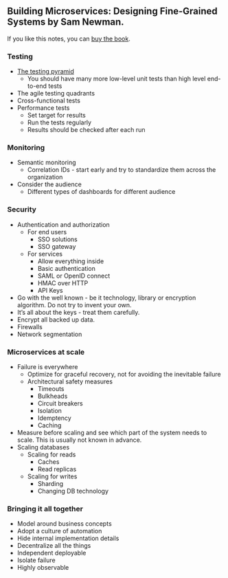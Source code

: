 ## Building Microservices: Designing Fine-Grained Systems by Sam Newman.
If you like this notes, you can [buy the book](https://www.amazon.com/Building-Microservices-Designing-Fine-Grained-Systems/dp/1491950358).


### Testing
* [The testing pyramid](https://martinfowler.com/bliki/TestPyramid.html)
    * You should have many more low-level unit tests than high level
      end-to-end tests
* The agile testing quadrants
* Cross-functional tests
* Performance tests
    * Set target for results
    * Run the tests regularly
    * Results should be checked after each run

### Monitoring
* Semantic monitoring
    * Correlation IDs - start early and try to standardize them across the
      organization 
* Consider the audience
    * Different types of dashboards for different audience

### Security
* Authentication and authorization
    * For end users
        * SSO solutions
        * SSO gateway
    * For services
        * Allow everything inside
        * Basic authentication
        * SAML or OpenID connect
        * HMAC over HTTP
        * API Keys
* Go with the well known - be it technology, library or encryption algorithm. Do
  not try to invent your own.
* It’s all about the keys - treat them carefully.
* Encrypt all backed up data.
* Firewalls
* Network segmentation

### Microservices at scale
* Failure is everywhere
    * Optimize for graceful recovery, not for avoiding the inevitable failure
    * Architectural safety measures
        * Timeouts
        * Bulkheads
        * Circuit breakers
        * Isolation
        * Idemptency
        * Caching
* Measure before scaling and see which part of the system needs to scale.
  This is usually not known in advance.
* Scaling databases
    * Scaling for reads
        * Caches
        * Read replicas
    * Scaling for writes
        * Sharding
        * Changing DB technology

### Bringing it all together
* Model around business concepts
* Adopt a culture of automation
* Hide internal implementation details
* Decentralize all the things
* Independent deployable
* Isolate failure
* Highly observable
